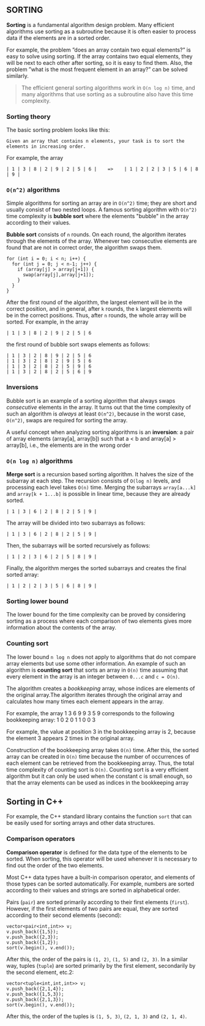 ## SORTING
__Sorting__ is a fundamental algorithm design problem. Many efficient algorithms use sorting as a subroutine because it is often easier to process data if the elements are in a sorted order.

For example, the problem ”does an array contain two equal elements?” is easy to solve using sorting. If the array contains two equal elements, they will be next to each other after sorting, so it is easy to find them. Also, the problem ”what is the most frequent element in an array?” can be solved similarly.

> The efficient general sorting algorithms work in `O(n log n)` time, and many algorithms that use sorting as a
subroutine also have this time complexity.

### Sorting theory
The basic sorting problem looks like this:

`Given an array that contains n elements, your task is to sort the elements in increasing order.`

For example, the array
```
| 1 | 3 | 8 | 2 | 9 | 2 | 5 | 6 |    =>    | 1 | 2 | 2 | 3 | 5 | 6 | 8 | 9 |
```

### `O(n^2)` algorithms
Simple algorithms for sorting an array are in `O(n^2)` time; they are short and usually consist of two nested loops. A famous sorting algorithm with `O(n^2)` time complexity is __bubble sort__ where the elements "bubble" in the array according to their values.

__Bubble sort__ consists of `n` rounds. On each round, the algorithm iterates through the elements of the array. Whenever two consecutive elements are found that are not in correct order, the algorithm swaps them.

```
for (int i = 0; i < n; i++) {
  for (int j = 0; j < n-1; j++) {
    if (array[j] > array[j+1]) {
      swap(array[j],array[j+1]);
    }
  }
}
```

After the first round of the algorithm, the largest element will be in the correct position, and in general, after `k` rounds, the `k` largest elements will be in the correct positions. Thus, after `n` rounds, the whole array will be sorted.
For example, in the array
```
| 1 | 3 | 8 | 2 | 9 | 2 | 5 | 6
```
the first round of bubble sort swaps elements as follows:
```
| 1 | 3 | 2 | 8 | 9 | 2 | 5 | 6
| 1 | 3 | 2 | 8 | 2 | 9 | 5 | 6
| 1 | 3 | 2 | 8 | 2 | 5 | 9 | 6
| 1 | 3 | 2 | 8 | 2 | 5 | 6 | 9
```

### Inversions
Bubble sort is an example of a sorting algorithm that always swaps _consecutive_ elements in the array. It turns out that the time complexity of such an algorithm is _always_ at least `O(n^2)`, because in the worst case, `O(n^2)`, swaps are required for sorting the array.

A useful concept when analyzing sorting algorithms is an __inversion__: a pair of array elements (array[a], array[b]) such that a < b and array[a] > array[b], i.e., the elements are in the wrong order

### `O(n log n)` algorithms
__Merge sort__ is a recursion based sorting algorithm. It halves the size of the subarray at each step. The recursion consists of `O(log n)` levels, and processing each level takes `O(n)` time. Merging the subarrays `array[a...k]` and `array[k + 1...b]` is possible in linear time, because they are already sorted.

```
| 1 | 3 | 6 | 2 | 8 | 2 | 5 | 9 |
```
The array will be divided into two subarrays as follows:
```
| 1 | 3 | 6 | 2 | 8 | 2 | 5 | 9 |
```
Then, the subarrays will be sorted recursively as follows:
```
| 1 | 2 | 3 | 6 | 2 | 5 | 8 | 9 |
```
Finally, the algorithm merges the sorted subarrays and creates the final
sorted array:
```
| 1 | 2 | 2 | 3 | 5 | 6 | 8 | 9 |
```

### Sorting lower bound
The lower bound for the time complexity can be proved by considering sorting as a process where each comparison of two elements gives more information about the contents of the array.

### Counting sort
The lower bound `n log n` does not apply to algorithms that do not compare array elements but use some other information. An example of such an algorithm is __counting sort__ that sorts an array in `O(n)` time assuming that every element in the array is an integer between `0...c` and `c = O(n)`.

The algorithm creates a _bookkeeping_ array, whose indices are elements of the original array.The algorithm iterates through the original array and calculates how many times each element appears in the array.

For example, the array
1 3 6 9 9 3 5 9
corresponds to the following bookkeeping array:
1 0 2 0 1 1 0 0 3

For example, the value at position 3 in the bookkeeping array is 2, because the element 3 appears 2 times in the original array.

Construction of the bookkeeping array takes `O(n)` time. After this, the sorted array can be created in `O(n)` time because the number of occurrences of each element can be retrieved from the bookkeeping array. Thus, the total time complexity of counting sort is `O(n)`.
Counting sort is a very efficient algorithm but it can only be used when the constant c is small enough, so that the array elements can be used as indices in the bookkeeping array


## Sorting in C++
For example, the C++ standard library contains the function `sort` that can be easily used for sorting arrays and other data structures.

### Comparison operators
__Comparison operator__ is defined for the data type of the elements to be sorted. When sorting, this operator will be used whenever it is necessary to find out the order of the two elements.

Most C++ data types have a built-in comparison operator, and elements of those types can be sorted automatically. For example, numbers are sorted according to their values and strings are sorted in alphabetical order. 

Pairs (`pair`) are sorted primarily according to their first elements (`first`). However, if the first elements of two pairs are equal, they are sorted according to their second elements (second):
```
vector<pair<int,int>> v;
v.push_back({1,5});
v.push_back({2,3});
v.push_back({1,2});
sort(v.begin(), v.end());
```
After this, the order of the pairs is `(1, 2)`, `(1, 5)` and `(2, 3)`. In a similar way, tuples (`tuple`) are sorted primarily by the first element, secondarily by the second element, etc.2:
```
vector<tuple<int,int,int>> v;
v.push_back({2,1,4});
v.push_back({1,5,3});
v.push_back({2,1,3});
sort(v.begin(), v.end());
```
After this, the order of the tuples is `(1, 5, 3)`, `(2, 1, 3)` and `(2, 1, 4)`.
